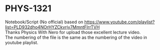 # PHYS-1321<br />
Notebook/Script (No official) based on https://www.youtube.com/playlist?list=PLD932dho4NOrHYZCkvrjy7MmntFlrrTVH <br />
Thanks Physics With Nero for upload those excellent lecture video. <br />
The numbering of the file is the same as the numbering of the video in youtube playlist.
